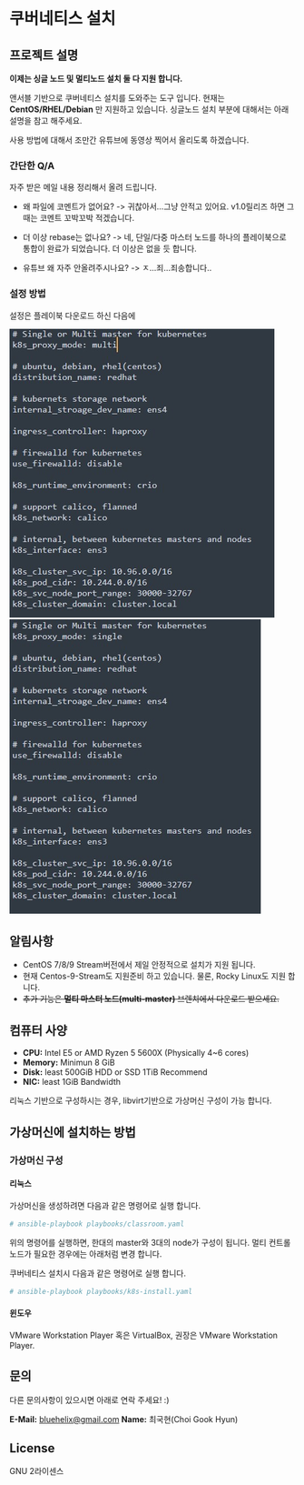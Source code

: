 # 쿠버네티스 설치


## 프로젝트 설명

__이제는 싱글 노드 및 멀티노드 설치 둘 다 지원 합니다.__

앤서블 기반으로 쿠버네티스 설치를 도와주는 도구 입니다. 현재는 __CentOS/RHEL/Debian__ 만 지원하고 있습니다.
싱글노드 설치 부분에 대해서는 아래 설명을 참고 해주세요. 

사용 방법에 대해서 조만간 유튜브에 동영상 찍어서 올리도록 하겠습니다.

### 간단한 Q/A

자주 받은 메일 내용 정리해서 올려 드립니다.

* 왜 파일에 코멘트가 없어요?
-> 귀찮아서...그냥 안적고 있어요. v1.0릴리즈 하면 그때는 코멘트 꼬박꼬박 적겠습니다.

* 더 이상 rebase는 없나요?
-> 네, 단일/다중 마스터 노드를 하나의 플레이북으로 통합이 완료가 되었습니다. 더 이상은 없을 듯 합니다.

* 유튜브 왜 자주 안올려주시나요?
-> ㅈ...죄...죄송합니다..

### 설정 방법

설정은 플레이북 다운로드 하신 다음에 

![설정파일](images/kubernetes-config-multi.jpg "기본 멀티노드 설정")
![설정파일](images/kubernetes-config-single.jpg "기본 싱글노드 설정")


## 알림사항

- CentOS 7/8/9 Stream버전에서 제일 안정적으로 설치가 지원 됩니다.
- 현재 Centos-9-Stream도 지원준비 하고 있습니다. 물론, Rocky Linux도 지원 합니다.
- ~~추가 기능은 **멀티 마스터 노드(multi-master)** 브렌치에서 다운로드 받으세요.~~
  
## 컴퓨터 사양

* **CPU:** Intel E5 or AMD Ryzen 5 5600X (Physically 4~6 cores)
* **Memory:** Minimun 8 GiB
* **Disk:** least 500GiB HDD or SSD 1TiB Recommend
* **NIC:** least 1GiB Bandwidth

리눅스 기반으로 구성하시는 경우, libvirt기반으로 가상머신 구성이 가능 합니다. 

## 가상머신에 설치하는 방법

### 가상머신 구성

#### 리눅스

가상머신을 생성하려면 다음과 같은 명령어로 실행 합니다.

```bash
# ansible-playbook playbooks/classroom.yaml
```

위의 명령어를 실행하면, 한대의 master와 3대의 node가 구성이 됩니다. 멀티 컨트롤노드가 필요한 경우에는 아래처럼 변경 합니다.

쿠버네티스 설치시 다음과 같은 명령어로 실행 합니다.

```bash
# ansible-playbook playbooks/k8s-install.yaml
```

#### 윈도우

VMware Workstation Player 혹은 VirtualBox, 권장은 VMware Workstation Player.

## 문의

다른 문의사항이 있으시면 아래로 연락 주세요! :)

**E-Mail:** <bluehelix@gmail.com>
**Name:** 최국현(Choi Gook Hyun)

## License

GNU 2라이센스